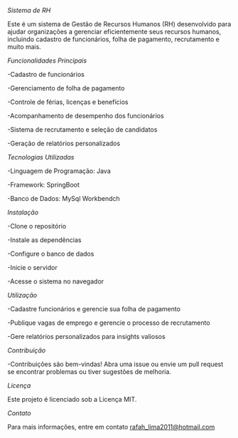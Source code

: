 
*Sistema de RH*


Este é um sistema de Gestão de Recursos Humanos (RH) desenvolvido para ajudar organizações a gerenciar eficientemente seus recursos humanos, incluindo cadastro de funcionários, folha de pagamento, recrutamento e muito mais.


*Funcionalidades Principais*

-Cadastro de funcionários

-Gerenciamento de folha de pagamento

-Controle de férias, licenças e benefícios

-Acompanhamento de desempenho dos funcionários

-Sistema de recrutamento e seleção de candidatos

-Geração de relatórios personalizados


*Tecnologias Utilizadas*

-Linguagem de Programação: Java  

-Framework: SpringBoot

-Banco de Dados: MySql Workbendch


*Instalação*

-Clone o repositório

-Instale as dependências

-Configure o banco de dados

-Inicie o servidor

-Acesse o sistema no navegador


*Utilização*

-Cadastre funcionários e gerencie sua folha de pagamento

-Publique vagas de emprego e gerencie o processo de recrutamento

-Gere relatórios personalizados para insights valiosos


*Contribuição*

-Contribuições são bem-vindas! Abra uma issue ou envie um pull request se encontrar problemas ou tiver sugestões de melhoria.


*Licença*

Este projeto é licenciado sob a Licença MIT.


*Contato*

Para mais informações, entre em contato rafah_lima2011@hotmail.com
